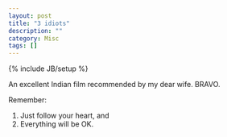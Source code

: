 ```yaml
---
layout: post
title: "3 idiots"
description: ""
category: Misc
tags: []
---
```

{% include JB/setup %}

An excellent Indian film recommended by my dear wife. BRAVO.

Remember:

1. Just follow your heart, and
1. Everything will be OK.